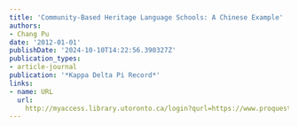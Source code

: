 ```yaml
---
title: 'Community-Based Heritage Language Schools: A Chinese Example'
authors:
- Chang Pu
date: '2012-01-01'
publishDate: '2024-10-10T14:22:56.390327Z'
publication_types:
- article-journal
publication: '*Kappa Delta Pi Record*'
links:
- name: URL
  url: 
    http://myaccess.library.utoronto.ca/login?qurl=https://www.proquest.com/docview/1347461540?accountid=14771&bdid=38382&_bd=nSA0o1c4bZ77Mkw7w4RKU1GEfrI%3D
---
```

